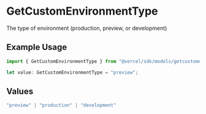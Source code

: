 # GetCustomEnvironmentType

The type of environment (production, preview, or development)

## Example Usage

```typescript
import { GetCustomEnvironmentType } from "@vercel/sdk/models/getcustomenvironmentop.js";

let value: GetCustomEnvironmentType = "preview";
```

## Values

```typescript
"preview" | "production" | "development"
```